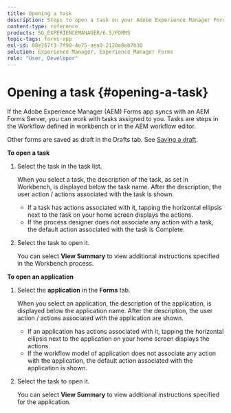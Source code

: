 ```yaml
---
title: Opening a task
description: Steps to open a task on your Adobe Experience Manager Forms app.
content-type: reference
products: SG_EXPERIENCEMANAGER/6.5/FORMS
topic-tags: forms-app
exl-id: 08e267f3-7f90-4e75-aea0-2128e8eb7b30
solution: Experience Manager, Experience Manager Forms
role: "User, Developer"
---
```

# Opening a task {#opening-a-task}

If the Adobe Experience Manager (AEM) Forms app syncs with an AEM Forms Server, you can work with tasks assigned to you. Tasks are steps in the Workflow defined in workbench or in the AEM workflow editor. 

Other forms are saved as draft in the Drafts tab. See [Saving a draft](/help/forms/using/save-as-draft.md).

**To open a task**

1. Select the task in the task list.

   When you select a task, the description of the task, as set in Workbench, is displayed below the task name. After the description, the user action / actions associated with the task is shown.

    * If a task has actions associated with it, tapping the horizontal ellipsis next to the task on your home screen displays the actions.
    * If the process designer does not associate any action with a task, the default action associated with the task is Complete.

1. Select the task to open it.

   You can select **View Summary** to view additional instructions specified in the Workbench process.

**To open an application**

1. Select the **application** in the **Forms** tab.

   When you select an application, the description of the application, is displayed below the application name. After the description, the user action / actions associated with the application are shown.

    * If an application has actions associated with it, tapping the horizontal ellipsis next to the application on your home screen displays the actions.
    * If the workflow model of application does not associate any action with the application, the default action associated with the application is shown.

1. Select the task to open it.

   You can select **View Summary** to view additional instructions specified for the application.
